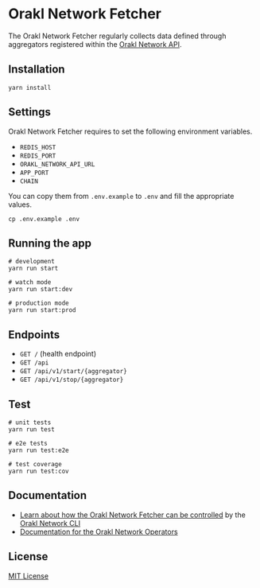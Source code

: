 # Orakl Network Fetcher

The Orakl Network Fetcher regularly collects data defined through aggregators registered within the [Orakl Network API](https://github.com/Bisonai/orakl/tree/master/api).

## Installation

```shell
yarn install
```

## Settings

Orakl Network Fetcher requires to set the following environment variables.

- `REDIS_HOST`
- `REDIS_PORT`
- `ORAKL_NETWORK_API_URL`
- `APP_PORT`
- `CHAIN`

You can copy them from `.env.example` to `.env` and fill the appropriate values.

```shell
cp .env.example .env
```

## Running the app

```shell
# development
yarn run start

# watch mode
yarn run start:dev

# production mode
yarn run start:prod
```

## Endpoints

- `GET /` (health endpoint)
- `GET /api`
- `GET /api/v1/start/{aggregator}`
- `GET /api/v1/stop/{aggregator}`

## Test

```shell
# unit tests
yarn run test

# e2e tests
yarn run test:e2e

# test coverage
yarn run test:cov
```

## Documentation

- [Learn about how the Orakl Network Fetcher can be controlled](https://orakl-network.gitbook.io/docs/orakl-network-cli/fetcher) by the [Orakl Network CLI](https://orakl-network.gitbook.io/docs/orakl-network-cli/introduction)
- [Documentation for the Orakl Network Operators](https://orakl-network.gitbook.io/docs/node-operators-guide/orakl-network-fetcher)

## License

[MIT License](LICENSE)
